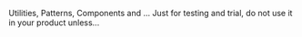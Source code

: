 Utilities, Patterns, Components and ...
Just for testing and trial, do not use it in your product unless...
